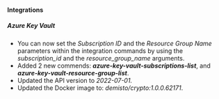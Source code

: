 #### Integrations

##### Azure Key Vault

- You can now set the *Subscription ID* and the *Resource Group Name* parameters within the integration commands by using the *subscription_id* and the *resource_group_name* arguments.
- Added 2 new commends: ***azure-key-vault-subscriptions-list***, and ***azure-key-vault-resource-group-list***.
- Updated the API version to *2022-07-01.*
- Updated the Docker image to: *demisto/crypto:1.0.0.62171*.